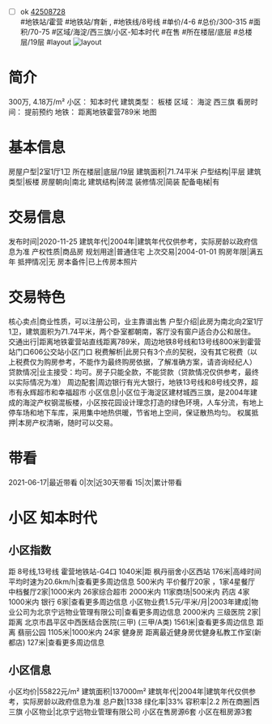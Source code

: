 - [ ] ok [42508728](https://bj.5i5j.com/ershoufang/42508728.html)  
 #地铁站/霍营 #地铁站/育新 ,  #地铁线/8号线
#单价/4-6 #总价/300-315 #面积/70-75   #区域/海淀/西三旗/小区-知本时代 #在售 #所在楼层/底层 #总楼层/19层 #layout 
![layout](http://image16.5i5j.com/erp/house/4250/42508728/huxing/bnkalpba0b6a4152.jpg_P5.jpg) 
# 简介 
 300万,  4.18万/m² 
小区： 知本时代
建筑类型： 板楼
区域： 海淀 西三旗
看房时间： 提前预约
地铁： 距离地铁霍营789米 地图
# 基本信息 
 房屋户型|2室1厅1卫
所在楼层|底层/19层
建筑面积|71.74平米
户型结构|平层
建筑类型|板楼
房屋朝向|南北
建筑结构|砖混
装修情况|简装
配备电梯|有
# 交易信息 
 发布时间|2020-11-25
建筑年代|2004年|建筑年代仅供参考，实际房龄以政府信息为准
产权性质|商品房
规划用途|普通住宅
上次交易|2004-01-01
购房年限|满五年
抵押情况|无
房本备件|已上传房本照片
# 交易特色 
 核心卖点|商业性质，可以注册公司，业主靠谱出售
户型介绍|此房为南北向2室1厅1卫，建筑面积为71.74平米，两个卧室都朝南，客厅没有窗户适合办公和居住。
交通出行|距离地铁霍营站直线距离789米，周边地铁8号线和13号线800米到霍营站门口606公交站小区门口
税费解析|此房只有3个点的契税，没有其它税费（以上税费仅为购房参考，不能作为最终购房依据，了解准确方案，请咨询经纪人）
贷款情况|业主接受：均可。房子只能全款，不能贷款（贷款情况仅供参考，最终以实际情况为准）
周边配套|周边银行有光大银行，地铁13号线和8号线交界，超市有永辉超市和幸福超市
小区信息|小区位于海淀区建材城西三旗，是2004年建成的海淀产权钢混板楼，小区按花园设计理念打造的绿色环境，人车分流，有地上停车场和地下车库，采用集中地热供暖，节省地上空间，保证散热均匀。
权属抵押|本房产权清晰，随时可以交易。
# 带看 
 2021-06-17|最近带看	 0|次|近30天带看	 15|次|累计带看
# 小区 知本时代
## 小区指数 
 距 8号线,13号线 霍营地铁站-G4口 1040米|距 枫丹丽舍小区西站 176米|高峰时间平均时速为20.6km/h|查看更多周边信息
500米内 平价餐厅20家 ，1家4星餐厅
中档餐厅2家|1000米内 26家综合超市
2000米内 11家商场|500米内 药店 4家
1000米内 银行 6家|查看更多周边信息
小区物业费1.5元/平米/月|2003年建成|物业公司为北京宁远物业管理有限公司|查看更多周边信息
2000米内 三级医院 2家|距离 北京市昌平区中西医结合医院(三甲) (三甲/A类) 1561米|查看更多周边信息
距离 翡丽公园 1105米|1000米内 24家 健身房
距离最近健身房优健身私教工作室(新都店) 127米|查看更多周边信息
## 小区信息 
 小区均价|55822元/m²
建筑面积|137000m²
建筑年代|2004年|建筑年代仅供参考，实际房龄以政府信息为准
总户数|1338
绿化率|33%
容积率|2.2
所在商圈|西三旗
小区物业|北京宁远物业管理有限公司
小区在售房源6套
小区在租房源3套
